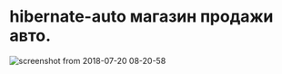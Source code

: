 # hibernate-auto магазин продажи авто.

![screenshot from 2018-07-20 08-20-58](https://user-images.githubusercontent.com/22416851/42992976-e01bfef4-8c12-11e8-8788-b40521ef263b.png)

